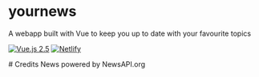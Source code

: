 # yournews
A webapp built with Vue to keep you up to date with your favourite topics

<p align="center">

[![Vue.js 2.5](https://img.shields.io/badge/Vue.js-2.5-brightgreen.svg)](https://vuejs.org/)
[![Netlify](https://img.shields.io/badge/deployed%20on-Netlify-brightgreen.svg)](https://suspicious-heyrovsky-050263.netlify.com/)

</p>
# Credits
News powered by NewsAPI.org
